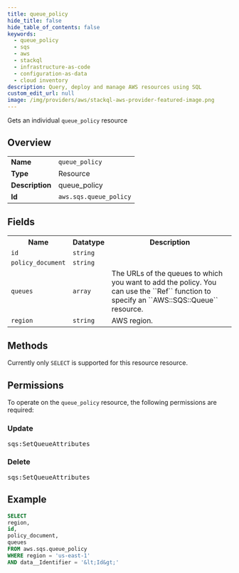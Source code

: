 ```yaml
---
title: queue_policy
hide_title: false
hide_table_of_contents: false
keywords:
  - queue_policy
  - sqs
  - aws
  - stackql
  - infrastructure-as-code
  - configuration-as-data
  - cloud inventory
description: Query, deploy and manage AWS resources using SQL
custom_edit_url: null
image: /img/providers/aws/stackql-aws-provider-featured-image.png
---
```

Gets an individual <code>queue_policy</code> resource

## Overview
<table><tbody>
<tr><td><b>Name</b></td><td><code>queue_policy</code></td></tr>
<tr><td><b>Type</b></td><td>Resource</td></tr>
<tr><td><b>Description</b></td><td>queue_policy</td></tr>
<tr><td><b>Id</b></td><td><code>aws.sqs.queue_policy</code></td></tr>
</tbody></table>

## Fields
<table><tbody>
<tr><th>Name</th><th>Datatype</th><th>Description</th></tr>
<tr><td><code>id</code></td><td><code>string</code></td><td></td></tr>
<tr><td><code>policy_document</code></td><td><code>string</code></td><td></td></tr>
<tr><td><code>queues</code></td><td><code>array</code></td><td>The URLs of the queues to which you want to add the policy. You can use the ``Ref`` function to specify an ``AWS::SQS::Queue`` resource.</td></tr>
<tr><td><code>region</code></td><td><code>string</code></td><td>AWS region.</td></tr>

</tbody></table>

## Methods
Currently only <code>SELECT</code> is supported for this resource resource.

## Permissions

To operate on the <code>queue_policy</code> resource, the following permissions are required:

### Update
<pre>
sqs:SetQueueAttributes</pre>

### Delete
<pre>
sqs:SetQueueAttributes</pre>


## Example
```sql
SELECT
region,
id,
policy_document,
queues
FROM aws.sqs.queue_policy
WHERE region = 'us-east-1'
AND data__Identifier = '&lt;Id&gt;'
```
